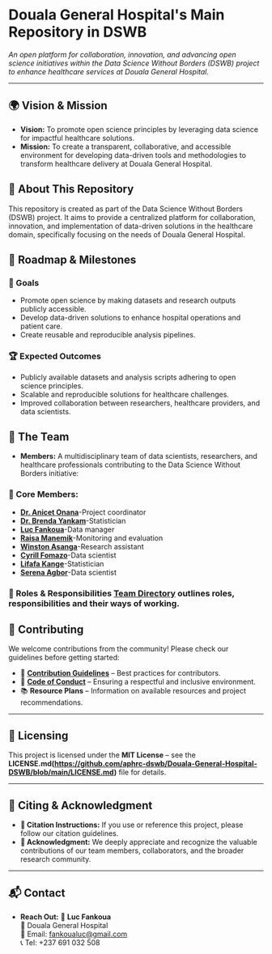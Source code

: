 # Douala General Hospital's Main Repository in DSWB

*An open platform for collaboration, innovation, and advancing open science initiatives within the Data Science Without Borders (DSWB) project to enhance healthcare services at Douala General Hospital.*  

---

## 🌍 Vision & Mission

- **Vision:** To promote open science principles by leveraging data science for impactful healthcare solutions.
- **Mission:** To create a transparent, collaborative, and accessible environment for developing data-driven tools and methodologies to transform healthcare delivery at Douala General Hospital.

## 📌 About This Repository

This repository is created as part of the Data Science Without Borders (DSWB) project. It aims to provide a centralized platform for collaboration, innovation, and implementation of data-driven solutions in the healthcare domain, specifically focusing on the needs of Douala General Hospital.

## 📅 Roadmap & Milestones

### **🎯 Goals**
- Promote open science by making datasets and research outputs publicly accessible.
- Develop data-driven solutions to enhance hospital operations and patient care.
- Create reusable and reproducible analysis pipelines.
  
### **🏆 Expected Outcomes**
- Publicly available datasets and analysis scripts adhering to open science principles.
- Scalable and reproducible solutions for healthcare challenges.
- Improved collaboration between researchers, healthcare providers, and data scientists.

## 👥 The Team

- **Members:** A multidisciplinary team of data scientists, researchers, and healthcare professionals contributing to the Data Science Without Borders initiative:
### **📌 Core Members:**
- **[Dr. Anicet Onana](https://github.com/onana-anicet)**-Project coordinator
- **[Dr. Brenda Yankam](https://github.com/BrendaYankam/BrendaYankam)**-Statistician
- **[Luc Fankoua](https://github.com/Luc-baudoin237)**-Data manager
- **[Raisa Manemik](https://github.com/ManemikRaissa)**-Monitoring and evaluation
- **[Winston Asanga](https://github.com/ngu6768)**-Research assistant
- **[Cyrill Fomazo](https://github.com/briceket23)**-Data scientist
- **[Lifafa Kange](https://github.com/LifafaKange)**-Statistician
- **[Serena Agbor](https://github.com/serena-create)**-Data scientist


### **🔹 Roles & Responsibilities** [Team Directory](https://github.com/onana-anicet) outlines roles, responsibilities and their ways of working.

## 🤝 Contributing

We welcome contributions from the community! Please check our guidelines before getting started:

- 📜 **[Contribution Guidelines](https://github.com/aphrc-dswb/Douala-General-Hospital-DSWB/blob/main/CONTRIBUTING.md)** – Best practices for contributors.
- 🚦 **[Code of Conduct](https://github.com/aphrc-dswb/Douala-General-Hospital-DSWB/blob/main/CODE_OF_CONDUCT.md)** – Ensuring a respectful and inclusive environment.
- 📚 **Resource Plans** – Information on available resources and project recommendations.

---
## 📜 Licensing

This project is licensed under the **MIT License** – see the **LICENSE.md(https://github.com/aphrc-dswb/Douala-General-Hospital-DSWB/blob/main/LICENSE.md)** file for details.

---
## 📖 Citing & Acknowledgment

- **📑 Citation Instructions:** If you use or reference this project, please follow our citation guidelines.
- **🙏 Acknowledgment:** We deeply appreciate and recognize the valuable contributions of our team members, collaborators, and the broader research community.

---
## 📬 Contact

- **Reach Out:** 
📩 **Luc Fankoua**  
🏥 Douala General Hospital  
📧 Email: [fankoualuc@gmail.com](mailto:fankoualuc@gmail.com)  
📞 Tel: +237 691 032 508
